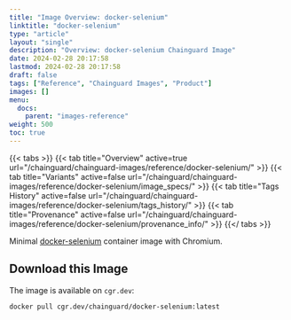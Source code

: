 ```yaml
---
title: "Image Overview: docker-selenium"
linktitle: "docker-selenium"
type: "article"
layout: "single"
description: "Overview: docker-selenium Chainguard Image"
date: 2024-02-28 20:17:58
lastmod: 2024-02-28 20:17:58
draft: false
tags: ["Reference", "Chainguard Images", "Product"]
images: []
menu: 
  docs: 
    parent: "images-reference"
weight: 500
toc: true
---
```


{{< tabs >}}
{{< tab title="Overview" active=true url="/chainguard/chainguard-images/reference/docker-selenium/" >}}
{{< tab title="Variants" active=false url="/chainguard/chainguard-images/reference/docker-selenium/image_specs/" >}}
{{< tab title="Tags History" active=false url="/chainguard/chainguard-images/reference/docker-selenium/tags_history/" >}}
{{< tab title="Provenance" active=false url="/chainguard/chainguard-images/reference/docker-selenium/provenance_info/" >}}
{{</ tabs >}}



<!--overview:start-->
Minimal [docker-selenium](https://github.com/SeleniumHQ/docker-selenium) container image with Chromium.
<!--overview:end-->

<!--getting:start-->
## Download this Image
The image is available on `cgr.dev`:

```
docker pull cgr.dev/chainguard/docker-selenium:latest
```
<!--getting:end-->

<!--body:start--><!--body:end-->

